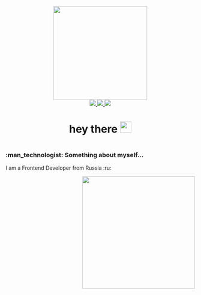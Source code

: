 <div id="header" align="center">
  <img src="https://media.giphy.com/media/JIX9t2j0ZTN9S/giphy.gif" width="250"/>
</div>
<div id="bages" align="center">
  <a href='https://vk.com/maks.ops96'>
    <img src="https://img.shields.io/badge/Vkontakte-blue?style=for-the-badge&logo=Vk&logoColor=white" />
  </a>
  <a href='https://www.instagram.com/maxiim.it?igsh=MXZzeXh2Y2t5bm1zOQ=='>
    <img src="https://img.shields.io/badge/instagram-red?style=for-the-badge&logo=Instagram&logoColor=white" />
  </a>
  <a href='https://t.me/maxiimit'>
    <img src="https://img.shields.io/badge/Telegram-blue?style=for-the-badge&logo=Telegram&logoColor=white" />
  </a>
</div>
<div align="center">
  <img src="https://komarev.com/ghpvc/?username=MaxTyson27e&style=flat-square&color=blue" alt=""/>
</div>
<h1 align="center">
  hey there
  <img src="https://media.giphy.com/media/hvRJCLFzcasrR4ia7z/giphy.gif" width="30px"/>
</h1>
<div>
  <div align="left" style="float: left">
    <h3>
      :man_technologist: Something about myself...
    </h3>
    <p>I am a Frontend Developer from Russia :ru:</p>
  </div>
  <div align="right" vertical-align="middle">
    <img src="https://media.giphy.com/media/nZUcWtrNqs9Nu/giphy.gif" width="300px" />
  </div>
</div>


